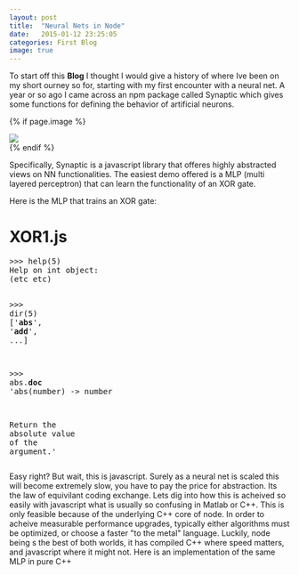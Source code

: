 ```yaml
---
layout: post
title:  "Neural Nets in Node"
date:   2015-01-12 23:25:05
categories: First Blog
image: true
---
```




To start off this **Blog** I thought I would give a history of where Ive been on my short ourney so for, starting with my first encounter with a neural net. A year or so ago I came across an npm package called Synaptic which gives some functions for defining the behavior of artificial neurons.

{% if page.image %}
<div class="post-img">
<img class="img-responsive img-post" src=" {{site.baseurl}}/img/synapse.jpeg "/>
</div>
{% endif %}

Specifically, Synaptic is a javascript library that offeres highly abstracted views on NN functionalities. The easiest demo offered is a MLP (multi layered perceptron) that can learn the functionality of an XOR gate. 

Here is the MLP that trains an XOR gate: 

<h1>XOR1.js</h1>

<div class="highlight"><pre><span class="o">&gt;&gt;&gt;</span> <span class="n">help</span><span class="p">(</span><span class="mi">5</span><span class="p">)</span>
<span class="n">Help</span> <span class="n">on</span> <span class="nb">int</span> <span class="nb">object</span><span class="p">:</span>
<span class="p">(</span><span class="n">etc</span> <span class="n">etc</span><span class="p">)</span>

<span class="o">&gt;&gt;&gt;</span> <span class="nb">dir</span><span class="p">(</span><span class="mi">5</span><span class="p">)</span>
<span class="p">[</span><span class="s">&#39;__abs__&#39;</span><span class="p">,</span> <span class="s">&#39;__add__&#39;</span><span class="p">,</span> <span class="o">...</span><span class="p">]</span>

<span class="o">&gt;&gt;&gt;</span> <span class="nb">abs</span><span class="o">.</span><span class="n">__doc__</span>
<span class="s">&#39;abs(number) -&gt; number</span>

<span class="n">Return</span> <span class="n">the</span> <span class="n">absolute</span> <span class="n">value</span> <span class="n">of</span> <span class="n">the</span> <span class="n">argument</span><span class="o">.</span><span class="s">&#39;</span>
</pre></div>
</code>


Easy right? But wait, this is javascript. Surely as a neural net is scaled this will become extremely slow, you have to pay the price for abstraction. Its the law of equivilant coding exchange. Lets dig into how this is acheived so easily with javascript what is usually so confusing in Matlab or C++. This is only feasible because of the underlying C++ core of node. In order to acheive measurable performance upgrades, typically either algorithms must be optimized, or choose a faster "to the metal" language. Luckily, node being s the best of both worlds, it has compiled C++ where speed matters, and javascript where it might not. Here is an implementation of the same MLP in pure C++




